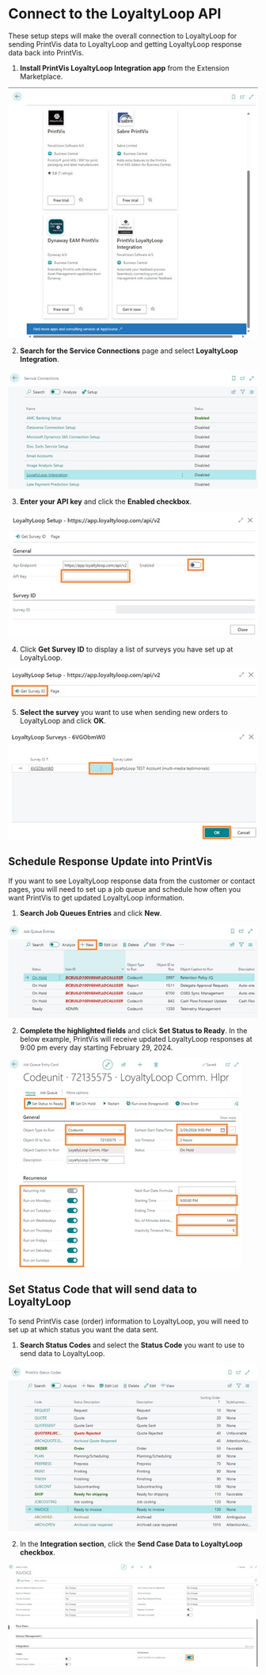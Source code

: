 # Connect to the LoyaltyLoop API

These setup steps will make the overall connection to LoyaltyLoop for sending PrintVis data to LoyaltyLoop and getting LoyaltyLoop response data back into PrintVis.

1. **Install PrintVis LoyaltyLoop Integration app** from the Extension Marketplace.

![Extension marketplace](./assets/LLSetup1.jpg)
 
2. **Search for the Service Connections** page and select **LoyaltyLoop Integration**.

![Service connections](./assets/LLSetup2.jpg)
 
3. **Enter your API key** and click the **Enabled checkbox**.

![Setup API key](./assets/LLSetup3.jpg)
 
4. Click **Get Survey ID** to display a list of surveys you have set up at LoyaltyLoop.

![Survey ID](./assets/LLSetup4.jpg)

5. **Select the survey** you want to use when sending new orders to LoyaltyLoop and click **OK**.

![Survey ID List](./assets/LLSetup5.jpg)
 
## Schedule Response Update into PrintVis

If you want to see LoyaltyLoop response data from the customer or contact pages, you will need to set up a job queue and schedule how often you want PrintVis to get updated LoyaltyLoop information.

1. **Search Job Queues Entries** and click **New**.

![Job queue entries](./assets/LLSetup6.jpg)
 
2. **Complete the highlighted fields** and click **Set Status to Ready**. In the below example, PrintVis will receive updated LoyaltyLoop responses at 9:00 pm every day starting February 29, 2024.

![Job queue entry card](./assets/LLSetup7.jpg)
 
## Set Status Code that will send data to LoyaltyLoop

To send PrintVis case (order) information to LoyaltyLoop, you will need to set up at which status you want the data sent. 

1. **Search Status Codes** and select the **Status Code** you want to use to send data to LoyaltyLoop.

![Status Codes](./assets/LLSetup8.jpg)
 
2. In the **Integration section**, click the **Send Case Data to LoyaltyLoop checkbox**.

![Status Code Card](./assets/LLSetup9.jpg)